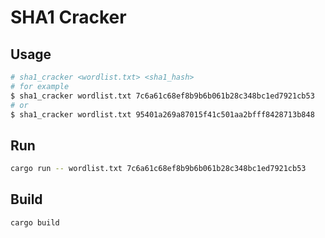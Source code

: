 # SHA1 Cracker

## Usage

```sh
# sha1_cracker <wordlist.txt> <sha1_hash>
# for example
$ sha1_cracker wordlist.txt 7c6a61c68ef8b9b6b061b28c348bc1ed7921cb53
# or
$ sha1_cracker wordlist.txt 95401a269a87015f41c501aa2bfff8428713b848
```

## Run

```sh
cargo run -- wordlist.txt 7c6a61c68ef8b9b6b061b28c348bc1ed7921cb53
```

## Build

```sh
cargo build
```
